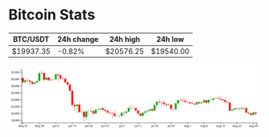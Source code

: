 # Bitcoin Stats

BTC/USDT|24h change|24h high|24h low|
|---|---|---|---|
|$19937.35|-0.82%|$20576.25|$19540.00|

<img src="./chart.svg">
